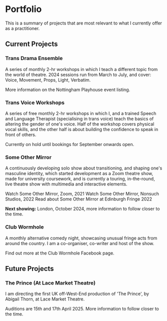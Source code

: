 # Portfolio
This is a summary of projects that are most relevant to what I currently offer as a practitioner.
## Current Projects
### Trans Drama Ensemble
A series of monthly 2-hr workshops in which I teach a different topic from the world of theatre. 2024 sessions run from March to July, and cover: Voice, Movement, Props, Light, Verbatim.

More information on the Nottingham Playhouse event listing.
### Trans Voice Workshops
A series of free monthly 2-hr workshops in which I, and a trained Speech and Language Therapist (specialising in trans voice) teach the basics of altering the gender of one's voice. Half of the workshop covers physical vocal skills, and the other half is about building the confidence to speak in front of others.

Currently on hold until bookings for September onwards open.
### Some Other Mirror
A continuously developing solo show about transitioning, and shaping one's masculine identity, which started development as a Zoom theatre show, made for university coursework, and is currently a touring, in-the-round, live theatre show with multimedia and interactive elements.

Watch Some Other Mirror, Zoom, 2021
Watch Some Other Mirror, Nonsuch Studios, 2022
Read about Some Other Mirror at Edinburgh Fringe 2022

**Next showing:** London, October 2024, more information to follow closer to the time.
### Club Wormhole
A monthly alternative comedy night, showcasing unusual fringe acts from around the country. I am a co-organiser, co-writer and host of the show.

Find out more at the Club Wormhole Facebook page.
## Future Projects
### The Prince (At Lace Market Theatre)
I am directing the first UK off-West-End production of 'The Prince', by Abigail Thorn, at Lace Market Theatre.

Auditions are 15th and 17th April 2025. More information to follow closer to the time.
